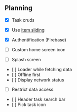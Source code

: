 ## Planning

- [x] Task cruds
- [X] Use [item sliding](https://ionicframework.com/docs/api/item-sliding)
- [X] Authentification (Firebase)

- [ ] Custom home screen icon
- [ ] Splash screen
- [ ] Loader while fetching data
- [ ] Offline first
- [ ] Display network status
- [ ] Restrict data access
- [ ] Header task search bar
- [ ] Pick task icon
